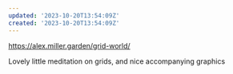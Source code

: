 ```yaml
---
updated: '2023-10-20T13:54:09Z'
created: '2023-10-20T13:54:09Z'
---
```

https://alex.miller.garden/grid-world/

Lovely little meditation on grids, and nice accompanying graphics